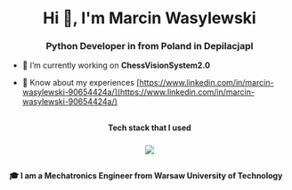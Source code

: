 

<h1 align="center">Hi 👋, I'm Marcin Wasylewski</h1>
<h3 align="center">Python Developer in from Poland in Depilacjapl </h3>

- 🔭 I’m currently working on **ChessVisionSystem2.0**

- 📄 Know about my experiences [https://www.linkedin.com/in/marcin-wasylewski-90654424a/](https://www.linkedin.com/in/marcin-wasylewski-90654424a/)

##

<p align="center"><b>Tech stack that I used</b></p>

###

<p align="center">
  <a href="https://skillicons.dev">
    <img src="https://skillicons.dev/icons?i=py,linux,raspberrypi,bash,aws,git,c,cpp,opencv,postman,arduino,docker,flutter,vim" />
  </a>
</p>

##
###
**🎓 I am a Mechatronics Engineer from Warsaw University of Technology**<br>
